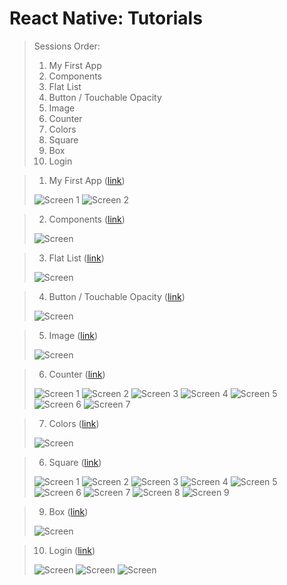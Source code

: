# React Native: Tutorials
> Sessions Order:
> 01. My First App
> 02. Components
> 03. Flat List
> 04. Button / Touchable Opacity
> 05. Image
> 06. Counter
> 07. Colors
> 08. Square
> 09. Box
> 10. Login

> 01) My First App ([link](https://docs.google.com/document/d/1zEoQoI7JFDOi0rgrq7XMID2Cy04cx2KUadD0qY-bxjY/edit?usp=sharing))
>
> ![Screen 1](https://github.com/iamnadhu/react-native/blob/master/screenshot/01.png)
> ![Screen 2](https://github.com/iamnadhu/react-native/blob/master/screenshot/02.png)


> 02) Components ([link](https://docs.google.com/document/d/1RVv6-t5au94pcMAjYFG4JJkWsl55hIhwsOMoVxOkxFQ/edit?usp=sharing))
>
> ![Screen](https://github.com/iamnadhu/react-native/blob/master/screenshot/03.png)


> 03) Flat List ([link](https://docs.google.com/document/d/1q6vRDsWSYGQNhmMxv921snqlXxcUn4wAJndvErOzw6g/edit?usp=sharing))
>
> ![Screen](https://github.com/iamnadhu/react-native/blob/master/screenshot/04.png)


> 04) Button / Touchable Opacity ([link](https://docs.google.com/document/d/1G1QsJmry7RXSPfJTEglUloxy_S2r7SyIki2MbiHD2HY/edit?usp=sharing))
>
> ![Screen](https://github.com/iamnadhu/react-native/blob/master/screenshot/05.png)


> 05) Image ([link](https://docs.google.com/document/d/1_XM27aP2rpEUO94Rc9MDhU19luP4q-63ngep8Feyrxw/edit?usp=sharing))
>
> ![Screen](https://github.com/iamnadhu/react-native/blob/master/screenshot/06.png)


> 06) Counter ([link](https://docs.google.com/document/d/12GUUL-mP6ShVzX3U1W2vvxmKCjlC63PqtdkxI10GsbE/edit?usp=sharing))
>
> ![Screen 1](https://github.com/iamnadhu/react-native/blob/master/screenshot/07.png)
> ![Screen 2](https://github.com/iamnadhu/react-native/blob/master/screenshot/08.png)
> ![Screen 3](https://github.com/iamnadhu/react-native/blob/master/screenshot/09.png)
> ![Screen 4](https://github.com/iamnadhu/react-native/blob/master/screenshot/10.png)
> ![Screen 5](https://github.com/iamnadhu/react-native/blob/master/screenshot/11.png)
> ![Screen 6](https://github.com/iamnadhu/react-native/blob/master/screenshot/12.png)
> ![Screen 7](https://github.com/iamnadhu/react-native/blob/master/screenshot/13.png)


> 07) Colors ([link](https://docs.google.com/document/d/1dhehXI2y6BtCJSZMxPUHtrAjVf6dm23T7UntK6n82xk/edit?usp=sharing))
>
> ![Screen](https://github.com/iamnadhu/react-native/blob/master/screenshot/14.png)


> 06) Square ([link](https://docs.google.com/document/d/13OrEe6UFd-h7GddPKctJF3ouHk7NP4U9APHDjBgvfuk/edit?usp=sharing))
>
> ![Screen 1](https://github.com/iamnadhu/react-native/blob/master/screenshot/15.png)
> ![Screen 2](https://github.com/iamnadhu/react-native/blob/master/screenshot/16.png)
> ![Screen 3](https://github.com/iamnadhu/react-native/blob/master/screenshot/17.png)
> ![Screen 4](https://github.com/iamnadhu/react-native/blob/master/screenshot/18.png)
> ![Screen 5](https://github.com/iamnadhu/react-native/blob/master/screenshot/19.png)
> ![Screen 6](https://github.com/iamnadhu/react-native/blob/master/screenshot/20.png)
> ![Screen 7](https://github.com/iamnadhu/react-native/blob/master/screenshot/21.png)
> ![Screen 8](https://github.com/iamnadhu/react-native/blob/master/screenshot/22.png)
> ![Screen 9](https://github.com/iamnadhu/react-native/blob/master/screenshot/23.png)


> 09) Box ([link](https://docs.google.com/document/d/1wEbxtokduBZndQS0EMIt5klHS7UkvyjxStQNdR-BmQU/edit?usp=sharing))
>
> ![Screen](https://github.com/iamnadhu/react-native/blob/master/screenshot/24.png)


> 10) Login ([link](https://docs.google.com/document/d/1FEPRqEIN1tlGg85gP369_eUA6hedveYEqDN4vCaCPm8/edit?usp=sharing))
>
> ![Screen](https://github.com/iamnadhu/react-native/blob/master/screenshot/25.png)
> ![Screen](https://github.com/iamnadhu/react-native/blob/master/screenshot/26.png)
> ![Screen](https://github.com/iamnadhu/react-native/blob/master/screenshot/27.png)
